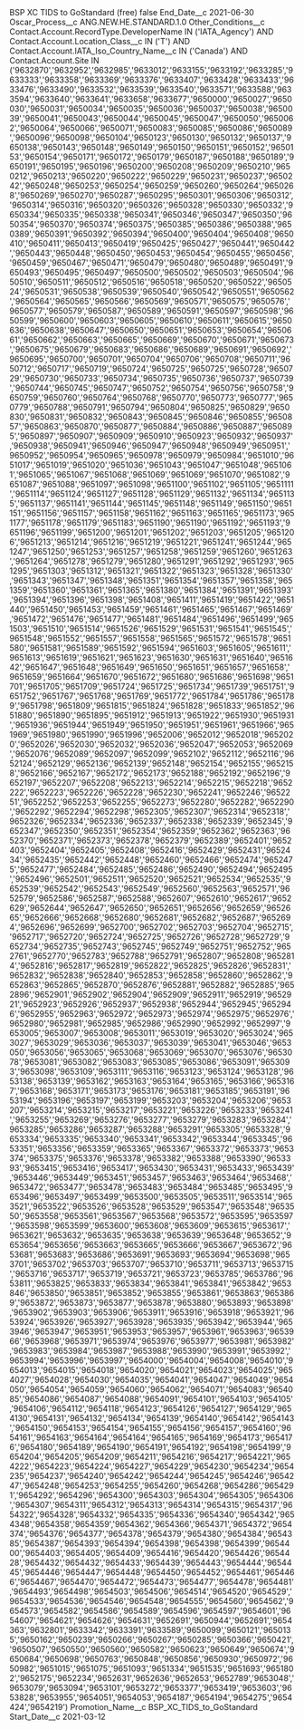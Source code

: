 <?xml version="1.0" encoding="UTF-8"?>
<CustomMetadata xmlns="http://soap.sforce.com/2006/04/metadata" xmlns:xsi="http://www.w3.org/2001/XMLSchema-instance" xmlns:xsd="http://www.w3.org/2001/XMLSchema">
    <label>BSP XC TIDS to GoStandard (free)</label>
    <protected>false</protected>
    <values>
        <field>End_Date__c</field>
        <value xsi:type="xsd:date">2021-06-30</value>
    </values>
    <values>
        <field>Oscar_Process__c</field>
        <value xsi:type="xsd:string">ANG.NEW.HE.STANDARD.1.0</value>
    </values>
    <values>
        <field>Other_Conditions__c</field>
        <value xsi:type="xsd:string">Contact.Account.RecordType.DeveloperName IN (&apos;IATA_Agency&apos;) AND Contact.Account.Location_Class__c IN (&apos;T&apos;) AND Contact.Account.IATA_Iso_Country_Name__c IN (&apos;Canada&apos;) AND Contact.Account.Site IN (&apos;9632870&apos;,&apos;9632952&apos;,&apos;9632985&apos;,&apos;9633012&apos;,&apos;9633155&apos;,&apos;9633192&apos;,&apos;9633285&apos;,&apos;9633333&apos;,&apos;9633358&apos;,&apos;9633369&apos;,&apos;9633376&apos;,&apos;9633407&apos;,&apos;9633428&apos;,&apos;9633433&apos;,&apos;9633476&apos;,&apos;9633490&apos;,&apos;9633532&apos;,&apos;9633539&apos;,&apos;9633540&apos;,&apos;9633571&apos;,&apos;9633588&apos;,&apos;9633594&apos;,&apos;9633640&apos;,&apos;9633641&apos;,&apos;9633658&apos;,&apos;9633677&apos;,&apos;9650000&apos;,&apos;9650027&apos;,&apos;9650030&apos;,&apos;9650031&apos;,&apos;9650034&apos;,&apos;9650035&apos;,&apos;9650036&apos;,&apos;9650037&apos;,&apos;9650038&apos;,&apos;9650039&apos;,&apos;9650041&apos;,&apos;9650043&apos;,&apos;9650044&apos;,&apos;9650045&apos;,&apos;9650047&apos;,&apos;9650050&apos;,&apos;9650062&apos;,&apos;9650064&apos;,&apos;9650066&apos;,&apos;9650071&apos;,&apos;9650083&apos;,&apos;9650085&apos;,&apos;9650086&apos;,&apos;9650089&apos;,&apos;9650096&apos;,&apos;9650098&apos;,&apos;9650104&apos;,&apos;9650123&apos;,&apos;9650130&apos;,&apos;9650132&apos;,&apos;9650137&apos;,&apos;9650138&apos;,&apos;9650143&apos;,&apos;9650148&apos;,&apos;9650149&apos;,&apos;9650150&apos;,&apos;9650151&apos;,&apos;9650152&apos;,&apos;9650153&apos;,&apos;9650154&apos;,&apos;9650171&apos;,&apos;9650172&apos;,&apos;9650179&apos;,&apos;9650187&apos;,&apos;9650188&apos;,&apos;9650189&apos;,&apos;9650191&apos;,&apos;9650195&apos;,&apos;9650196&apos;,&apos;9650200&apos;,&apos;9650208&apos;,&apos;9650209&apos;,&apos;9650210&apos;,&apos;9650212&apos;,&apos;9650213&apos;,&apos;9650220&apos;,&apos;9650222&apos;,&apos;9650229&apos;,&apos;9650231&apos;,&apos;9650237&apos;,&apos;9650242&apos;,&apos;9650248&apos;,&apos;9650253&apos;,&apos;9650254&apos;,&apos;9650259&apos;,&apos;9650260&apos;,&apos;9650264&apos;,&apos;9650268&apos;,&apos;9650269&apos;,&apos;9650270&apos;,&apos;9650287&apos;,&apos;9650295&apos;,&apos;9650301&apos;,&apos;9650306&apos;,&apos;9650312&apos;,&apos;9650314&apos;,&apos;9650316&apos;,&apos;9650320&apos;,&apos;9650326&apos;,&apos;9650328&apos;,&apos;9650330&apos;,&apos;9650332&apos;,&apos;9650334&apos;,&apos;9650335&apos;,&apos;9650338&apos;,&apos;9650341&apos;,&apos;9650346&apos;,&apos;9650347&apos;,&apos;9650350&apos;,&apos;9650354&apos;,&apos;9650370&apos;,&apos;9650374&apos;,&apos;9650375&apos;,&apos;9650385&apos;,&apos;9650386&apos;,&apos;9650388&apos;,&apos;9650389&apos;,&apos;9650391&apos;,&apos;9650392&apos;,&apos;9650394&apos;,&apos;9650400&apos;,&apos;9650404&apos;,&apos;9650408&apos;,&apos;9650410&apos;,&apos;9650411&apos;,&apos;9650413&apos;,&apos;9650419&apos;,&apos;9650425&apos;,&apos;9650427&apos;,&apos;9650441&apos;,&apos;9650442&apos;,&apos;9650443&apos;,&apos;9650448&apos;,&apos;9650450&apos;,&apos;9650453&apos;,&apos;9650454&apos;,&apos;9650455&apos;,&apos;9650456&apos;,&apos;9650459&apos;,&apos;9650467&apos;,&apos;9650471&apos;,&apos;9650479&apos;,&apos;9650480&apos;,&apos;9650489&apos;,&apos;9650491&apos;,&apos;9650493&apos;,&apos;9650495&apos;,&apos;9650497&apos;,&apos;9650500&apos;,&apos;9650502&apos;,&apos;9650503&apos;,&apos;9650504&apos;,&apos;9650510&apos;,&apos;9650511&apos;,&apos;9650512&apos;,&apos;9650516&apos;,&apos;9650518&apos;,&apos;9650520&apos;,&apos;9650522&apos;,&apos;9650524&apos;,&apos;9650531&apos;,&apos;9650538&apos;,&apos;9650539&apos;,&apos;9650540&apos;,&apos;9650542&apos;,&apos;9650551&apos;,&apos;9650562&apos;,&apos;9650564&apos;,&apos;9650565&apos;,&apos;9650566&apos;,&apos;9650569&apos;,&apos;9650571&apos;,&apos;9650575&apos;,&apos;9650576&apos;,&apos;9650577&apos;,&apos;9650579&apos;,&apos;9650587&apos;,&apos;9650589&apos;,&apos;9650591&apos;,&apos;9650597&apos;,&apos;9650598&apos;,&apos;9650599&apos;,&apos;9650600&apos;,&apos;9650603&apos;,&apos;9650605&apos;,&apos;9650610&apos;,&apos;9650611&apos;,&apos;9650615&apos;,&apos;9650636&apos;,&apos;9650638&apos;,&apos;9650647&apos;,&apos;9650650&apos;,&apos;9650651&apos;,&apos;9650653&apos;,&apos;9650654&apos;,&apos;9650661&apos;,&apos;9650662&apos;,&apos;9650663&apos;,&apos;9650665&apos;,&apos;9650669&apos;,&apos;9650670&apos;,&apos;9650671&apos;,&apos;9650673&apos;,&apos;9650675&apos;,&apos;9650679&apos;,&apos;9650683&apos;,&apos;9650686&apos;,&apos;9650689&apos;,&apos;9650691&apos;,&apos;9650692&apos;,&apos;9650695&apos;,&apos;9650700&apos;,&apos;9650701&apos;,&apos;9650704&apos;,&apos;9650706&apos;,&apos;9650708&apos;,&apos;9650711&apos;,&apos;9650712&apos;,&apos;9650717&apos;,&apos;9650719&apos;,&apos;9650724&apos;,&apos;9650725&apos;,&apos;9650725&apos;,&apos;9650728&apos;,&apos;9650729&apos;,&apos;9650730&apos;,&apos;9650733&apos;,&apos;9650734&apos;,&apos;9650735&apos;,&apos;9650736&apos;,&apos;9650737&apos;,&apos;9650739&apos;,&apos;9650744&apos;,&apos;9650745&apos;,&apos;9650747&apos;,&apos;9650752&apos;,&apos;9650754&apos;,&apos;9650756&apos;,&apos;9650758&apos;,&apos;9650759&apos;,&apos;9650760&apos;,&apos;9650764&apos;,&apos;9650768&apos;,&apos;9650770&apos;,&apos;9650773&apos;,&apos;9650777&apos;,&apos;9650779&apos;,&apos;9650788&apos;,&apos;9650791&apos;,&apos;9650794&apos;,&apos;9650804&apos;,&apos;9650825&apos;,&apos;9650829&apos;,&apos;9650830&apos;,&apos;9650831&apos;,&apos;9650832&apos;,&apos;9650843&apos;,&apos;9650845&apos;,&apos;9650846&apos;,&apos;9650855&apos;,&apos;9650857&apos;,&apos;9650863&apos;,&apos;9650870&apos;,&apos;9650877&apos;,&apos;9650884&apos;,&apos;9650886&apos;,&apos;9650887&apos;,&apos;9650895&apos;,&apos;9650897&apos;,&apos;9650907&apos;,&apos;9650909&apos;,&apos;9650910&apos;,&apos;9650923&apos;,&apos;9650932&apos;,&apos;9650937&apos;,&apos;9650938&apos;,&apos;9650941&apos;,&apos;9650946&apos;,&apos;9650947&apos;,&apos;9650948&apos;,&apos;9650949&apos;,&apos;9650951&apos;,&apos;9650952&apos;,&apos;9650954&apos;,&apos;9650965&apos;,&apos;9650978&apos;,&apos;9650979&apos;,&apos;9650984&apos;,&apos;9651010&apos;,&apos;9651017&apos;,&apos;9651019&apos;,&apos;9651020&apos;,&apos;9651036&apos;,&apos;9651043&apos;,&apos;9651047&apos;,&apos;9651048&apos;,&apos;9651061&apos;,&apos;9651065&apos;,&apos;9651067&apos;,&apos;9651068&apos;,&apos;9651069&apos;,&apos;9651069&apos;,&apos;9651070&apos;,&apos;9651082&apos;,&apos;9651087&apos;,&apos;9651088&apos;,&apos;9651097&apos;,&apos;9651098&apos;,&apos;9651100&apos;,&apos;9651102&apos;,&apos;9651105&apos;,&apos;9651111&apos;,&apos;9651114&apos;,&apos;9651124&apos;,&apos;9651127&apos;,&apos;9651128&apos;,&apos;9651129&apos;,&apos;9651132&apos;,&apos;9651134&apos;,&apos;9651135&apos;,&apos;9651137&apos;,&apos;9651141&apos;,&apos;9651144&apos;,&apos;9651145&apos;,&apos;9651148&apos;,&apos;9651149&apos;,&apos;9651150&apos;,&apos;9651151&apos;,&apos;9651156&apos;,&apos;9651157&apos;,&apos;9651158&apos;,&apos;9651162&apos;,&apos;9651163&apos;,&apos;9651165&apos;,&apos;9651173&apos;,&apos;9651177&apos;,&apos;9651178&apos;,&apos;9651179&apos;,&apos;9651183&apos;,&apos;9651190&apos;,&apos;9651190&apos;,&apos;9651192&apos;,&apos;9651193&apos;,&apos;9651196&apos;,&apos;9651199&apos;,&apos;9651200&apos;,&apos;9651201&apos;,&apos;9651202&apos;,&apos;9651203&apos;,&apos;9651205&apos;,&apos;9651206&apos;,&apos;9651213&apos;,&apos;9651214&apos;,&apos;9651216&apos;,&apos;9651219&apos;,&apos;9651221&apos;,&apos;9651241&apos;,&apos;9651244&apos;,&apos;9651247&apos;,&apos;9651250&apos;,&apos;9651253&apos;,&apos;9651257&apos;,&apos;9651258&apos;,&apos;9651259&apos;,&apos;9651260&apos;,&apos;9651263&apos;,&apos;9651264&apos;,&apos;9651278&apos;,&apos;9651279&apos;,&apos;9651280&apos;,&apos;9651291&apos;,&apos;9651292&apos;,&apos;9651293&apos;,&apos;9651295&apos;,&apos;9651303&apos;,&apos;9651312&apos;,&apos;9651321&apos;,&apos;9651322&apos;,&apos;9651323&apos;,&apos;9651328&apos;,&apos;9651330&apos;,&apos;9651343&apos;,&apos;9651347&apos;,&apos;9651348&apos;,&apos;9651351&apos;,&apos;9651354&apos;,&apos;9651357&apos;,&apos;9651358&apos;,&apos;9651359&apos;,&apos;9651360&apos;,&apos;9651361&apos;,&apos;9651365&apos;,&apos;9651380&apos;,&apos;9651384&apos;,&apos;9651391&apos;,&apos;9651393&apos;,&apos;9651394&apos;,&apos;9651396&apos;,&apos;9651398&apos;,&apos;9651408&apos;,&apos;9651411&apos;,&apos;9651419&apos;,&apos;9651422&apos;,&apos;9651440&apos;,&apos;9651450&apos;,&apos;9651453&apos;,&apos;9651459&apos;,&apos;9651461&apos;,&apos;9651465&apos;,&apos;9651467&apos;,&apos;9651469&apos;,&apos;9651472&apos;,&apos;9651476&apos;,&apos;9651477&apos;,&apos;9651481&apos;,&apos;9651484&apos;,&apos;9651496&apos;,&apos;9651499&apos;,&apos;9651503&apos;,&apos;9651510&apos;,&apos;9651514&apos;,&apos;9651526&apos;,&apos;9651529&apos;,&apos;9651531&apos;,&apos;9651541&apos;,&apos;9651545&apos;,&apos;9651548&apos;,&apos;9651552&apos;,&apos;9651557&apos;,&apos;9651558&apos;,&apos;9651565&apos;,&apos;9651572&apos;,&apos;9651578&apos;,&apos;9651580&apos;,&apos;9651581&apos;,&apos;9651589&apos;,&apos;9651592&apos;,&apos;9651594&apos;,&apos;9651603&apos;,&apos;9651605&apos;,&apos;9651611&apos;,&apos;9651613&apos;,&apos;9651619&apos;,&apos;9651621&apos;,&apos;9651623&apos;,&apos;9651630&apos;,&apos;9651631&apos;,&apos;9651640&apos;,&apos;9651642&apos;,&apos;9651647&apos;,&apos;9651648&apos;,&apos;9651649&apos;,&apos;9651650&apos;,&apos;9651651&apos;,&apos;9651657&apos;,&apos;9651658&apos;,&apos;9651659&apos;,&apos;9651664&apos;,&apos;9651670&apos;,&apos;9651672&apos;,&apos;9651680&apos;,&apos;9651686&apos;,&apos;9651698&apos;,&apos;9651701&apos;,&apos;9651705&apos;,&apos;9651709&apos;,&apos;9651724&apos;,&apos;9651725&apos;,&apos;9651734&apos;,&apos;9651739&apos;,&apos;9651751&apos;,&apos;9651752&apos;,&apos;9651767&apos;,&apos;9651768&apos;,&apos;9651769&apos;,&apos;9651772&apos;,&apos;9651784&apos;,&apos;9651786&apos;,&apos;9651789&apos;,&apos;9651798&apos;,&apos;9651809&apos;,&apos;9651815&apos;,&apos;9651824&apos;,&apos;9651828&apos;,&apos;9651833&apos;,&apos;9651852&apos;,&apos;9651880&apos;,&apos;9651890&apos;,&apos;9651895&apos;,&apos;9651912&apos;,&apos;9651913&apos;,&apos;9651922&apos;,&apos;9651930&apos;,&apos;9651931&apos;,&apos;9651936&apos;,&apos;9651944&apos;,&apos;9651949&apos;,&apos;9651950&apos;,&apos;9651951&apos;,&apos;9651961&apos;,&apos;9651966&apos;,&apos;9651969&apos;,&apos;9651980&apos;,&apos;9651990&apos;,&apos;9651996&apos;,&apos;9652006&apos;,&apos;9652012&apos;,&apos;9652018&apos;,&apos;9652020&apos;,&apos;9652026&apos;,&apos;9652030&apos;,&apos;9652032&apos;,&apos;9652036&apos;,&apos;9652047&apos;,&apos;9652053&apos;,&apos;9652069&apos;,&apos;9652076&apos;,&apos;9652089&apos;,&apos;9652097&apos;,&apos;9652099&apos;,&apos;9652102&apos;,&apos;9652112&apos;,&apos;9652116&apos;,&apos;9652124&apos;,&apos;9652129&apos;,&apos;9652136&apos;,&apos;9652139&apos;,&apos;9652148&apos;,&apos;9652154&apos;,&apos;9652155&apos;,&apos;9652158&apos;,&apos;9652166&apos;,&apos;9652167&apos;,&apos;9652172&apos;,&apos;9652173&apos;,&apos;9652188&apos;,&apos;9652192&apos;,&apos;9652196&apos;,&apos;9652197&apos;,&apos;9652207&apos;,&apos;9652208&apos;,&apos;9652213&apos;,&apos;9652214&apos;,&apos;9652215&apos;,&apos;9652218&apos;,&apos;9652222&apos;,&apos;9652223&apos;,&apos;9652226&apos;,&apos;9652228&apos;,&apos;9652230&apos;,&apos;9652241&apos;,&apos;9652246&apos;,&apos;9652251&apos;,&apos;9652252&apos;,&apos;9652253&apos;,&apos;9652255&apos;,&apos;9652273&apos;,&apos;9652280&apos;,&apos;9652282&apos;,&apos;9652290&apos;,&apos;9652292&apos;,&apos;9652294&apos;,&apos;9652298&apos;,&apos;9652305&apos;,&apos;9652307&apos;,&apos;9652314&apos;,&apos;9652318&apos;,&apos;9652326&apos;,&apos;9652334&apos;,&apos;9652336&apos;,&apos;9652337&apos;,&apos;9652338&apos;,&apos;9652339&apos;,&apos;9652345&apos;,&apos;9652347&apos;,&apos;9652350&apos;,&apos;9652351&apos;,&apos;9652354&apos;,&apos;9652359&apos;,&apos;9652362&apos;,&apos;9652363&apos;,&apos;9652370&apos;,&apos;9652371&apos;,&apos;9652373&apos;,&apos;9652378&apos;,&apos;9652379&apos;,&apos;9652389&apos;,&apos;9652401&apos;,&apos;9652403&apos;,&apos;9652404&apos;,&apos;9652405&apos;,&apos;9652408&apos;,&apos;9652416&apos;,&apos;9652429&apos;,&apos;9652431&apos;,&apos;9652434&apos;,&apos;9652435&apos;,&apos;9652442&apos;,&apos;9652448&apos;,&apos;9652460&apos;,&apos;9652466&apos;,&apos;9652474&apos;,&apos;9652475&apos;,&apos;9652477&apos;,&apos;9652484&apos;,&apos;9652485&apos;,&apos;9652486&apos;,&apos;9652490&apos;,&apos;9652494&apos;,&apos;9652495&apos;,&apos;9652496&apos;,&apos;9652501&apos;,&apos;9652511&apos;,&apos;9652520&apos;,&apos;9652521&apos;,&apos;9652534&apos;,&apos;9652535&apos;,&apos;9652539&apos;,&apos;9652542&apos;,&apos;9652543&apos;,&apos;9652549&apos;,&apos;9652560&apos;,&apos;9652563&apos;,&apos;9652571&apos;,&apos;9652579&apos;,&apos;9652586&apos;,&apos;9652587&apos;,&apos;9652588&apos;,&apos;9652607&apos;,&apos;9652610&apos;,&apos;9652617&apos;,&apos;9652629&apos;,&apos;9652644&apos;,&apos;9652647&apos;,&apos;9652650&apos;,&apos;9652651&apos;,&apos;9652656&apos;,&apos;9652659&apos;,&apos;9652665&apos;,&apos;9652666&apos;,&apos;9652668&apos;,&apos;9652680&apos;,&apos;9652681&apos;,&apos;9652682&apos;,&apos;9652687&apos;,&apos;9652694&apos;,&apos;9652696&apos;,&apos;9652699&apos;,&apos;9652700&apos;,&apos;9652702&apos;,&apos;9652703&apos;,&apos;9652704&apos;,&apos;9652715&apos;,&apos;9652717&apos;,&apos;9652720&apos;,&apos;9652724&apos;,&apos;9652725&apos;,&apos;9652726&apos;,&apos;9652728&apos;,&apos;9652729&apos;,&apos;9652734&apos;,&apos;9652735&apos;,&apos;9652743&apos;,&apos;9652745&apos;,&apos;9652749&apos;,&apos;9652751&apos;,&apos;9652752&apos;,&apos;9652761&apos;,&apos;9652770&apos;,&apos;9652783&apos;,&apos;9652788&apos;,&apos;9652791&apos;,&apos;9652807&apos;,&apos;9652808&apos;,&apos;9652814&apos;,&apos;9652816&apos;,&apos;9652817&apos;,&apos;9652819&apos;,&apos;9652822&apos;,&apos;9652825&apos;,&apos;9652826&apos;,&apos;9652831&apos;,&apos;9652832&apos;,&apos;9652838&apos;,&apos;9652840&apos;,&apos;9652853&apos;,&apos;9652858&apos;,&apos;9652860&apos;,&apos;9652862&apos;,&apos;9652863&apos;,&apos;9652865&apos;,&apos;9652870&apos;,&apos;9652876&apos;,&apos;9652881&apos;,&apos;9652882&apos;,&apos;9652885&apos;,&apos;9652896&apos;,&apos;9652901&apos;,&apos;9652902&apos;,&apos;9652904&apos;,&apos;9652909&apos;,&apos;9652911&apos;,&apos;9652919&apos;,&apos;9652921&apos;,&apos;9652923&apos;,&apos;9652926&apos;,&apos;9652937&apos;,&apos;9652938&apos;,&apos;9652944&apos;,&apos;9652945&apos;,&apos;9652946&apos;,&apos;9652955&apos;,&apos;9652963&apos;,&apos;9652972&apos;,&apos;9652973&apos;,&apos;9652974&apos;,&apos;9652975&apos;,&apos;9652976&apos;,&apos;9652980&apos;,&apos;9652981&apos;,&apos;9652985&apos;,&apos;9652986&apos;,&apos;9652990&apos;,&apos;9652992&apos;,&apos;9652997&apos;,&apos;9653005&apos;,&apos;9653007&apos;,&apos;9653008&apos;,&apos;9653011&apos;,&apos;9653019&apos;,&apos;9653020&apos;,&apos;9653024&apos;,&apos;9653027&apos;,&apos;9653029&apos;,&apos;9653036&apos;,&apos;9653037&apos;,&apos;9653039&apos;,&apos;9653041&apos;,&apos;9653046&apos;,&apos;9653050&apos;,&apos;9653056&apos;,&apos;9653065&apos;,&apos;9653068&apos;,&apos;9653069&apos;,&apos;9653070&apos;,&apos;9653076&apos;,&apos;9653078&apos;,&apos;9653081&apos;,&apos;9653082&apos;,&apos;9653083&apos;,&apos;9653085&apos;,&apos;9653086&apos;,&apos;9653091&apos;,&apos;9653093&apos;,&apos;9653098&apos;,&apos;9653109&apos;,&apos;9653111&apos;,&apos;9653116&apos;,&apos;9653123&apos;,&apos;9653124&apos;,&apos;9653128&apos;,&apos;9653138&apos;,&apos;9653139&apos;,&apos;9653162&apos;,&apos;9653163&apos;,&apos;9653164&apos;,&apos;9653165&apos;,&apos;9653166&apos;,&apos;9653167&apos;,&apos;9653168&apos;,&apos;9653171&apos;,&apos;9653173&apos;,&apos;9653176&apos;,&apos;9653181&apos;,&apos;9653185&apos;,&apos;9653191&apos;,&apos;9653194&apos;,&apos;9653196&apos;,&apos;9653197&apos;,&apos;9653199&apos;,&apos;9653203&apos;,&apos;9653204&apos;,&apos;9653206&apos;,&apos;9653207&apos;,&apos;9653214&apos;,&apos;9653215&apos;,&apos;9653217&apos;,&apos;9653221&apos;,&apos;9653226&apos;,&apos;9653233&apos;,&apos;9653241&apos;,&apos;9653255&apos;,&apos;9653269&apos;,&apos;9653276&apos;,&apos;9653277&apos;,&apos;9653279&apos;,&apos;9653283&apos;,&apos;9653284&apos;,&apos;9653285&apos;,&apos;9653286&apos;,&apos;9653287&apos;,&apos;9653288&apos;,&apos;9653291&apos;,&apos;9653305&apos;,&apos;9653328&apos;,&apos;9653334&apos;,&apos;9653335&apos;,&apos;9653340&apos;,&apos;9653341&apos;,&apos;9653342&apos;,&apos;9653344&apos;,&apos;9653345&apos;,&apos;9653351&apos;,&apos;9653356&apos;,&apos;9653359&apos;,&apos;9653365&apos;,&apos;9653367&apos;,&apos;9653372&apos;,&apos;9653373&apos;,&apos;9653374&apos;,&apos;9653375&apos;,&apos;9653376&apos;,&apos;9653378&apos;,&apos;9653382&apos;,&apos;9653388&apos;,&apos;9653390&apos;,&apos;9653393&apos;,&apos;9653415&apos;,&apos;9653416&apos;,&apos;9653417&apos;,&apos;9653430&apos;,&apos;9653431&apos;,&apos;9653433&apos;,&apos;9653439&apos;,&apos;9653446&apos;,&apos;9653449&apos;,&apos;9653451&apos;,&apos;9653457&apos;,&apos;9653463&apos;,&apos;9653464&apos;,&apos;9653468&apos;,&apos;9653472&apos;,&apos;9653477&apos;,&apos;9653478&apos;,&apos;9653483&apos;,&apos;9653484&apos;,&apos;9653485&apos;,&apos;9653495&apos;,&apos;9653496&apos;,&apos;9653497&apos;,&apos;9653499&apos;,&apos;9653500&apos;,&apos;9653505&apos;,&apos;9653511&apos;,&apos;9653514&apos;,&apos;9653521&apos;,&apos;9653522&apos;,&apos;9653526&apos;,&apos;9653528&apos;,&apos;9653529&apos;,&apos;9653547&apos;,&apos;9653548&apos;,&apos;9653550&apos;,&apos;9653558&apos;,&apos;9653561&apos;,&apos;9653567&apos;,&apos;9653568&apos;,&apos;9653572&apos;,&apos;9653595&apos;,&apos;9653597&apos;,&apos;9653598&apos;,&apos;9653599&apos;,&apos;9653600&apos;,&apos;9653608&apos;,&apos;9653609&apos;,&apos;9653615&apos;,&apos;9653617&apos;,&apos;9653621&apos;,&apos;9653632&apos;,&apos;9653635&apos;,&apos;9653638&apos;,&apos;9653639&apos;,&apos;9653648&apos;,&apos;9653652&apos;,&apos;9653654&apos;,&apos;9653656&apos;,&apos;9653663&apos;,&apos;9653665&apos;,&apos;9653666&apos;,&apos;9653667&apos;,&apos;9653672&apos;,&apos;9653681&apos;,&apos;9653683&apos;,&apos;9653686&apos;,&apos;9653691&apos;,&apos;9653693&apos;,&apos;9653694&apos;,&apos;9653698&apos;,&apos;9653701&apos;,&apos;9653702&apos;,&apos;9653703&apos;,&apos;9653707&apos;,&apos;9653710&apos;,&apos;9653711&apos;,&apos;9653713&apos;,&apos;9653715&apos;,&apos;9653716&apos;,&apos;9653717&apos;,&apos;9653719&apos;,&apos;9653721&apos;,&apos;9653723&apos;,&apos;9653785&apos;,&apos;9653786&apos;,&apos;9653811&apos;,&apos;9653825&apos;,&apos;9653833&apos;,&apos;9653834&apos;,&apos;9653841&apos;,&apos;9653841&apos;,&apos;9653842&apos;,&apos;9653846&apos;,&apos;9653850&apos;,&apos;9653851&apos;,&apos;9653852&apos;,&apos;9653855&apos;,&apos;9653861&apos;,&apos;9653863&apos;,&apos;9653869&apos;,&apos;9653872&apos;,&apos;9653873&apos;,&apos;9653877&apos;,&apos;9653878&apos;,&apos;9653880&apos;,&apos;9653893&apos;,&apos;9653898&apos;,&apos;9653902&apos;,&apos;9653903&apos;,&apos;9653906&apos;,&apos;9653911&apos;,&apos;9653916&apos;,&apos;9653918&apos;,&apos;9653921&apos;,&apos;9653924&apos;,&apos;9653926&apos;,&apos;9653927&apos;,&apos;9653928&apos;,&apos;9653935&apos;,&apos;9653942&apos;,&apos;9653944&apos;,&apos;9653946&apos;,&apos;9653947&apos;,&apos;9653951&apos;,&apos;9653953&apos;,&apos;9653957&apos;,&apos;9653961&apos;,&apos;9653963&apos;,&apos;9653966&apos;,&apos;9653968&apos;,&apos;9653971&apos;,&apos;9653974&apos;,&apos;9653976&apos;,&apos;9653977&apos;,&apos;9653981&apos;,&apos;9653982&apos;,&apos;9653983&apos;,&apos;9653984&apos;,&apos;9653987&apos;,&apos;9653988&apos;,&apos;9653990&apos;,&apos;9653991&apos;,&apos;9653992&apos;,&apos;9653994&apos;,&apos;9653996&apos;,&apos;9653997&apos;,&apos;9654000&apos;,&apos;9654004&apos;,&apos;9654008&apos;,&apos;9654010&apos;,&apos;9654013&apos;,&apos;9654015&apos;,&apos;9654018&apos;,&apos;9654020&apos;,&apos;9654021&apos;,&apos;9654023&apos;,&apos;9654025&apos;,&apos;9654027&apos;,&apos;9654028&apos;,&apos;9654030&apos;,&apos;9654035&apos;,&apos;9654041&apos;,&apos;9654047&apos;,&apos;9654049&apos;,&apos;9654050&apos;,&apos;9654054&apos;,&apos;9654059&apos;,&apos;9654060&apos;,&apos;9654062&apos;,&apos;9654071&apos;,&apos;9654083&apos;,&apos;9654085&apos;,&apos;9654086&apos;,&apos;9654087&apos;,&apos;9654088&apos;,&apos;9654091&apos;,&apos;9654101&apos;,&apos;9654103&apos;,&apos;9654105&apos;,&apos;9654106&apos;,&apos;9654112&apos;,&apos;9654118&apos;,&apos;9654123&apos;,&apos;9654126&apos;,&apos;9654127&apos;,&apos;9654129&apos;,&apos;9654130&apos;,&apos;9654131&apos;,&apos;9654132&apos;,&apos;9654134&apos;,&apos;9654139&apos;,&apos;9654140&apos;,&apos;9654142&apos;,&apos;9654143&apos;,&apos;9654150&apos;,&apos;9654153&apos;,&apos;9654154&apos;,&apos;9654155&apos;,&apos;9654156&apos;,&apos;9654157&apos;,&apos;9654160&apos;,&apos;9654161&apos;,&apos;9654163&apos;,&apos;9654164&apos;,&apos;9654164&apos;,&apos;9654165&apos;,&apos;9654169&apos;,&apos;9654173&apos;,&apos;9654176&apos;,&apos;9654180&apos;,&apos;9654189&apos;,&apos;9654190&apos;,&apos;9654191&apos;,&apos;9654192&apos;,&apos;9654198&apos;,&apos;9654199&apos;,&apos;9654204&apos;,&apos;9654205&apos;,&apos;9654209&apos;,&apos;9654211&apos;,&apos;9654216&apos;,&apos;9654217&apos;,&apos;9654221&apos;,&apos;9654222&apos;,&apos;9654223&apos;,&apos;9654224&apos;,&apos;9654227&apos;,&apos;9654229&apos;,&apos;9654230&apos;,&apos;9654234&apos;,&apos;9654235&apos;,&apos;9654237&apos;,&apos;9654240&apos;,&apos;9654242&apos;,&apos;9654244&apos;,&apos;9654245&apos;,&apos;9654246&apos;,&apos;9654247&apos;,&apos;9654248&apos;,&apos;9654253&apos;,&apos;9654255&apos;,&apos;9654260&apos;,&apos;9654268&apos;,&apos;9654286&apos;,&apos;9654291&apos;,&apos;9654292&apos;,&apos;9654296&apos;,&apos;9654300&apos;,&apos;9654303&apos;,&apos;9654304&apos;,&apos;9654305&apos;,&apos;9654306&apos;,&apos;9654307&apos;,&apos;9654311&apos;,&apos;9654312&apos;,&apos;9654313&apos;,&apos;9654314&apos;,&apos;9654315&apos;,&apos;9654317&apos;,&apos;9654322&apos;,&apos;9654328&apos;,&apos;9654332&apos;,&apos;9654335&apos;,&apos;9654336&apos;,&apos;9654340&apos;,&apos;9654342&apos;,&apos;9654348&apos;,&apos;9654358&apos;,&apos;9654359&apos;,&apos;9654362&apos;,&apos;9654366&apos;,&apos;9654371&apos;,&apos;9654372&apos;,&apos;9654374&apos;,&apos;9654376&apos;,&apos;9654377&apos;,&apos;9654378&apos;,&apos;9654379&apos;,&apos;9654380&apos;,&apos;9654384&apos;,&apos;9654385&apos;,&apos;9654387&apos;,&apos;9654393&apos;,&apos;9654394&apos;,&apos;9654398&apos;,&apos;9654398&apos;,&apos;9654399&apos;,&apos;9654400&apos;,&apos;9654403&apos;,&apos;9654405&apos;,&apos;9654409&apos;,&apos;9654416&apos;,&apos;9654420&apos;,&apos;9654426&apos;,&apos;9654428&apos;,&apos;9654432&apos;,&apos;9654432&apos;,&apos;9654433&apos;,&apos;9654439&apos;,&apos;9654443&apos;,&apos;9654444&apos;,&apos;9654445&apos;,&apos;9654446&apos;,&apos;9654447&apos;,&apos;9654448&apos;,&apos;9654450&apos;,&apos;9654452&apos;,&apos;9654461&apos;,&apos;9654466&apos;,&apos;9654467&apos;,&apos;9654470&apos;,&apos;9654472&apos;,&apos;9654473&apos;,&apos;9654477&apos;,&apos;9654478&apos;,&apos;9654481&apos;,&apos;9654493&apos;,&apos;9654498&apos;,&apos;9654503&apos;,&apos;9654506&apos;,&apos;9654514&apos;,&apos;9654520&apos;,&apos;9654529&apos;,&apos;9654533&apos;,&apos;9654536&apos;,&apos;9654546&apos;,&apos;9654548&apos;,&apos;9654555&apos;,&apos;9654560&apos;,&apos;9654562&apos;,&apos;9654573&apos;,&apos;9654582&apos;,&apos;9654586&apos;,&apos;9654589&apos;,&apos;9654596&apos;,&apos;9654597&apos;,&apos;9654601&apos;,&apos;9654607&apos;,&apos;9654621&apos;,&apos;9654626&apos;,&apos;9654631&apos;,&apos;9652691&apos;,&apos;9650944&apos;,&apos;9652691&apos;,&apos;9654363&apos;,&apos;9632801&apos;,&apos;9633342&apos;,&apos;9633391&apos;,&apos;9633589&apos;,&apos;9650099&apos;,&apos;9650121&apos;,&apos;9650135&apos;,&apos;9650162&apos;,&apos;9650239&apos;,&apos;9650266&apos;,&apos;9650267&apos;,&apos;9650285&apos;,&apos;9650366&apos;,&apos;9650421&apos;,&apos;9650507&apos;,&apos;9650550&apos;,&apos;9650560&apos;,&apos;9650582&apos;,&apos;9650623&apos;,&apos;9650649&apos;,&apos;9650674&apos;,&apos;9650684&apos;,&apos;9650698&apos;,&apos;9650763&apos;,&apos;9650848&apos;,&apos;9650856&apos;,&apos;9650930&apos;,&apos;9650972&apos;,&apos;9650982&apos;,&apos;9651015&apos;,&apos;9651075&apos;,&apos;9651093&apos;,&apos;9651334&apos;,&apos;9651535&apos;,&apos;9651693&apos;,&apos;9651802&apos;,&apos;9652175&apos;,&apos;9652234&apos;,&apos;9652631&apos;,&apos;9652636&apos;,&apos;9652653&apos;,&apos;9652789&apos;,&apos;9653048&apos;,&apos;9653079&apos;,&apos;9653094&apos;,&apos;9653101&apos;,&apos;9653272&apos;,&apos;9653377&apos;,&apos;9653419&apos;,&apos;9653603&apos;,&apos;9653828&apos;,&apos;9653955&apos;,&apos;9654051&apos;,&apos;9654053&apos;,&apos;9654187&apos;,&apos;9654194&apos;,&apos;9654275&apos;,&apos;9654424&apos;,&apos;9654219&apos;)</value>
    </values>
    <values>
        <field>Promotion_Name__c</field>
        <value xsi:type="xsd:string">BSP_XC_TIDS_to_GoStandard</value>
    </values>
    <values>
        <field>Start_Date__c</field>
        <value xsi:type="xsd:date">2021-03-12</value>
    </values>
</CustomMetadata>
